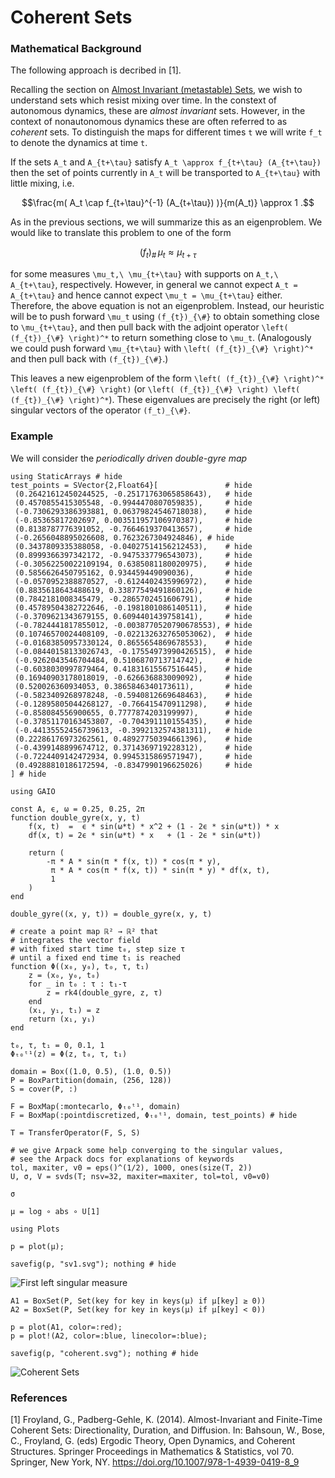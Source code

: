 # Coherent Sets

### Mathematical Background

The following approach is decribed in [1]. 

Recalling the section on [Almost Invariant (metastable) Sets](@ref), we wish to understand sets which resist mixing over time. In the constext of autonomous dynamics, these are _almost invariant_ sets. However, in the context of nonautonomous dynamics these are often referred to as _coherent_ sets. To distinguish the maps for different times `t` we will write ``f_t`` to denote the dynamics at time ``t``. 

If the sets ``A_t`` and ``A_{t+\tau}`` satisfy ``A_t \approx f_{t+\tau} (A_{t+\tau})`` then the set of points currently in ``A_t`` will be transported to ``A_{t+\tau}`` with little mixing, i.e. 
```math
\frac{m( A_t \cap f_{t+\tau}^{-1} (A_{t+\tau}) )}{m(A_t)} \approx 1 .
```
As in the previous sections, we will summarize this as an eigenproblem. We would like to translate this problem to one of the form 
```math
(f_t)_{\#}\,\mu_t \approx \mu_{t+\tau}
``` 
for some measures ``\mu_t,\ \mu_{t+\tau}`` with supports on ``A_t,\ A_{t+\tau}``, respectively. However, in general we cannot expect ``A_t = A_{t+\tau}`` and hence cannot expect ``\mu_t = \mu_{t+\tau}`` either. Therefore, the above equation is not an eigenproblem. Instead, our heuristic will be to push forward ``\mu_t`` using ``(f_{t})_{\#}`` to obtain something close to ``\mu_{t+\tau}``, and then pull back with the adjoint operator ``\left( (f_{t})_{\#} \right)^*`` to return something close to ``\mu_t``. (Analogously we could push forward ``\mu_{t+\tau}`` with ``\left( (f_{t})_{\#} \right)^*`` and then pull back with ``(f_{t})_{\#}``.) 

This leaves a new eigenproblem of the form ``\left( (f_{t})_{\#} \right)^* \left( (f_{t})_{\#} \right)`` (or ``\left( (f_{t})_{\#} \right) \left( (f_{t})_{\#} \right)^*``). These eigenvalues are precisely the right (or left) singular vectors of the operator ``(f_t)_{\#}``. 

### Example

We will consider the _periodically driven double-gyre map_

```@setup 1
using StaticArrays # hide
test_points = SVector{2,Float64}[               # hide
 (0.26421612450244525, -0.25171763065858643),   # hide
 (0.4570855415305548, -0.9944470807059835),     # hide
 (-0.7306293386393881, 0.06379824546718038),    # hide
 (-0.85365817202697, 0.003511957106970387),     # hide
 (0.8138787776391052, -0.7664619370413657),     # hide
 (-0.2656048895026608, 0.7623267304924846), # hide 
 (0.3437809335388058, -0.04027514156212453),    # hide
 (0.8999366397342172, -0.9475337796543073),     # hide
 (-0.30562250022109194, 0.6385081180020975),    # hide
 (0.5856626450795162, 0.934459449090036),       # hide
 (-0.0570952388870527, -0.6124402435996972),    # hide
 (0.8835618643488619, 0.33877549491860126),     # hide
 (0.7842181008345479, -0.2865702451606791),     # hide
 (0.45789504382722646, -0.1981801086140511),    # hide
 (-0.3709621343679155, 0.6094401439758141),     # hide
 (-0.7824441817855012, -0.0038770520790678553), # hide
 (0.10746570024408109, -0.022132632765053062),  # hide
 (-0.01683850957330124, 0.8655654869678553),    # hide
 (-0.08440158133026743, -0.17554973990426515),  # hide
 (-0.9262043546704484, 0.5106870713714742),     # hide
 (-0.6038030997879464, 0.41831615567516445),    # hide
 (0.16940903178018019, -0.626636883009092),     # hide
 (0.520026360934053, 0.3865846340173611),       # hide
 (-0.5823409268978248, -0.5940812669648463),    # hide
 (-0.12895805044268127, -0.766415470911298),    # hide
 (-0.858084556900655, 0.7777874203199997),      # hide
 (-0.37851170163453807, -0.704391110155435),    # hide
 (-0.44135552456739613, -0.3992132574381311),   # hide
 (0.22286176973262561, 0.48927750394661396),    # hide
 (-0.4399148899674712, 0.3714369719228312),     # hide
 (-0.7224409142472934, 0.9945315869571947),     # hide
 (0.49288810186172594, -0.8347990196625026)     # hide
] # hide

```

```@example 1
using GAIO

const A, ϵ, ω = 0.25, 0.25, 2π
function double_gyre(x, y, t)
    f(x, t)  =  ϵ * sin(ω*t) * x^2 + (1 - 2ϵ * sin(ω*t)) * x
    df(x, t) = 2ϵ * sin(ω*t) * x   + (1 - 2ϵ * sin(ω*t))

    return (
        -π * A * sin(π * f(x, t)) * cos(π * y),
         π * A * cos(π * f(x, t)) * sin(π * y) * df(x, t),
         1
    )
end

double_gyre((x, y, t)) = double_gyre(x, y, t)

# create a point map ℝ² → ℝ² that 
# integrates the vector field 
# with fixed start time t₀, step size τ 
# until a fixed end time t₁ is reached
function Φ((x₀, y₀), t₀, τ, t₁)
    z = (x₀, y₀, t₀)
    for _ in t₀ : τ : t₁-τ
        z = rk4(double_gyre, z, τ)
    end
    (x₁, y₁, t₁) = z
    return (x₁, y₁)
end
```

```@example 1
t₀, τ, t₁ = 0, 0.1, 1
Φₜ₀ᵗ¹(z) = Φ(z, t₀, τ, t₁)

domain = Box((1.0, 0.5), (1.0, 0.5))
P = BoxPartition(domain, (256, 128))
S = cover(P, :)

F = BoxMap(:montecarlo, Φₜ₀ᵗ¹, domain)
F = BoxMap(:pointdiscretized, Φₜ₀ᵗ¹, domain, test_points) # hide

T = TransferOperator(F, S, S)

# we give Arpack some help converging to the singular values,
# see the Arpack docs for explanations of keywords
tol, maxiter, v0 = eps()^(1/2), 1000, ones(size(T, 2))
U, σ, V = svds(T; nsv=32, maxiter=maxiter, tol=tol, v0=v0)

σ
```

```@example 1
μ = log ∘ abs ∘ U[1]
```

```@example 1
using Plots

p = plot(μ);

savefig(p, "sv1.svg"); nothing # hide
```

![First left singular measure](sv1.svg)

```@example 1
A1 = BoxSet(P, Set(key for key in keys(μ) if μ[key] ≥ 0))
A2 = BoxSet(P, Set(key for key in keys(μ) if μ[key] < 0))

p = plot(A1, color=:red);
p = plot!(A2, color=:blue, linecolor=:blue);

savefig(p, "coherent.svg"); nothing # hide
```

![Coherent Sets](coherent.svg)


### References

[1] Froyland, G., Padberg-Gehle, K. (2014). Almost-Invariant and Finite-Time Coherent Sets: Directionality, Duration, and Diffusion. In: Bahsoun, W., Bose, C., Froyland, G. (eds) Ergodic Theory, Open Dynamics, and Coherent Structures. Springer Proceedings in Mathematics & Statistics, vol 70. Springer, New York, NY. https://doi.org/10.1007/978-1-4939-0419-8_9
